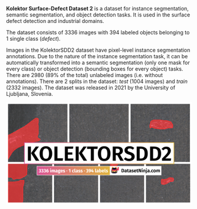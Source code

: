 **Kolektor Surface-Defect Dataset 2** is a dataset for instance segmentation, semantic segmentation, and object detection tasks. It is used in the surface defect detection and industrial domains. 

The dataset consists of 3336 images with 394 labeled objects belonging to 1 single class (*defect*).

Images in the KolektorSDD2 dataset have pixel-level instance segmentation annotations. Due to the nature of the instance segmentation task, it can be automatically transformed into a semantic segmentation (only one mask for every class) or object detection (bounding boxes for every object) tasks. There are 2980 (89% of the total) unlabeled images (i.e. without annotations). There are 2 splits in the dataset: *test* (1004 images) and *train* (2332 images). The dataset was released in 2021 by the University of Ljubljana, Slovenia.

<img src="https://github.com/dataset-ninja/kolektor-surface-defect-dataset-2/raw/main/visualizations/poster.png">
